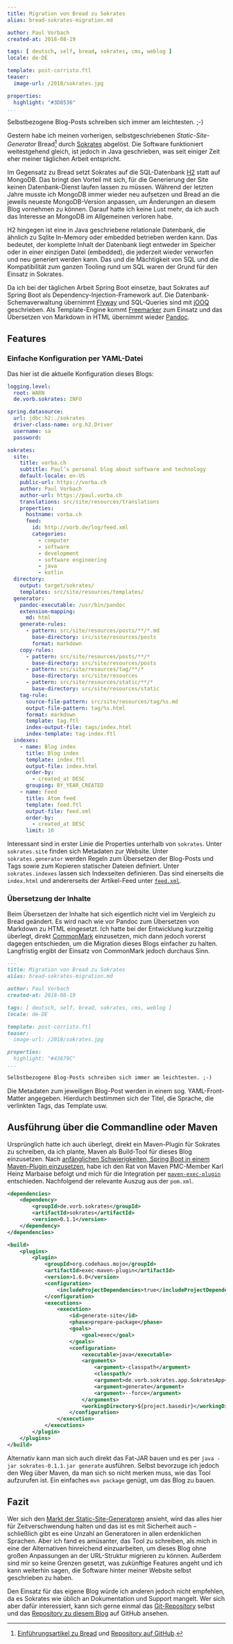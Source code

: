 ```yaml
---
title: Migration von Bread zu Sokrates
alias: bread-sokrates-migration.md

author: Paul Vorbach
created-at: 2018-08-19

tags: [ deutsch, self, bread, sokrates, cms, weblog ]
locale: de-DE

template: post-corristo.ftl
teaser:
  image-url: /2018/sokrates.jpg

properties:
  highlight: "#3D8536"
...
```


Selbstbezogene Blog-Posts schreiben sich immer am leichtesten. ;-)

Gestern habe ich meinen vorherigen, selbstgeschriebenen *Static-Site-Generator* Bread[^bread] durch [Sokrates] abgelöst.
Die Software funktioniert weitestgehend gleich, ist jedoch in Java geschrieben, was seit einiger Zeit eher meiner
täglichen Arbeit entspricht.
 
[^bread]: [Einführungsartikel zu Bread](/2012/bread.html) und
  [Repository auf GitHub](https://github.com/pvorb/node-bread).

[Sokrates]: https://github.com/pvorb/sokrates

Im Gegensatz zu Bread setzt Sokrates auf die SQL-Datenbank [H2] statt auf MongoDB. Das bringt den Vorteil mit sich, für
die Generierung der Site keinen Datenbank-Dienst laufen lassen zu müssen. Während der letzten Jahre musste ich MongoDB
immer wieder neu aufsetzen und Bread an die jeweils neueste MongoDB-Version anpassen, um Änderungen an diesem Blog
vornehmen zu können. Darauf hatte ich keine Lust mehr, da ich auch das Interesse an MongoDB im Allgemeinen verloren
habe.

[H2]: https://www.h2database.com

H2 hingegen ist eine in Java geschriebene relationale Datenbank, die ähnlich zu Sqlite In-Memory oder embedded
betrieben werden kann. Das bedeutet, der komplette Inhalt der Datenbank liegt entweder im Speicher oder in einer
einzigen Datei (embedded), die jederzeit wieder verworfen und neu generiert werden kann. Das und die Mächtigkeit von SQL
und die Kompatibilität zum ganzen Tooling rund um SQL waren der Grund für den Einsatz in Sokrates.

Da ich bei der täglichen Arbeit Spring Boot einsetze, baut Sokrates auf Spring Boot als Dependency-Injection-Framework
auf. Die Datenbank-Schemaverwaltung übernimmt [Flyway] und SQL-Queries sind mit [jOOQ] geschrieben. Als Template-Engine
kommt [Freemarker] zum Einsatz und das Übersetzen von Markdown in HTML übernimmt wieder [Pandoc].

[Flyway]: https://boxfuse.org/flyway
[jOOQ]: https://jooq.org
[Freemarker]: https://freemarker.apache.org
[Pandoc]: https://pandoc.org

## Features

### Einfache Konfiguration per YAML-Datei

Das hier ist die aktuelle Konfiguration dieses Blogs:

~~~ yaml
logging.level:
  root: WARN
  de.vorb.sokrates: INFO

spring.datasource:
  url: jdbc:h2:./sokrates
  driver-class-name: org.h2.Driver
  username: sa
  password:

sokrates:
  site:
    title: vorba.ch
    subtitle: Paul’s personal blog about software and technology
    default-locale: en-US
    public-url: https://vorba.ch
    author: Paul Vorbach
    author-url: https://paul.vorba.ch
    translations: src/site/resources/translations
    properties:
      hostname: vorba.ch
      feed:
        id: http://vorb.de/log/feed.xml
        categories:
          - computer
          - software
          - development
          - software engineering
          - java
          - kotlin
  directory:
    output: target/sokrates/
    templates: src/site/resources/templates/
  generator:
    pandoc-executable: /usr/bin/pandoc
    extension-mapping:
      md: html
    generate-rules:
      - pattern: src/site/resources/posts/**/*.md
        base-directory: src/site/resources/posts
        format: markdown
    copy-rules:
      - pattern: src/site/resources/posts/**/*
        base-directory: src/site/resources/posts
      - pattern: src/site/resources/tag/**/*
        base-directory: src/site/resources
      - pattern: src/site/resources/static/**/*
        base-directory: src/site/resources/static
    tag-rule:
      source-file-pattern: src/site/resources/tag/%s.md
      output-file-pattern: tag/%s.html
      format: markdown
      template: tag.ftl
      index-output-file: tags/index.html
      index-template: tag-index.ftl
  indexes:
    - name: Blog index
      title: Blog index
      template: index.ftl
      output-file: index.html
      order-by:
        - created_at DESC
      grouping: BY_YEAR_CREATED
    - name: Feed
      title: Atom feed
      template: feed.ftl
      output-file: feed.xml
      order-by:
        - created_at DESC
      limit: 10
~~~

Interessant sind in erster Linie die Properties unterhalb von `sokrates`. Unter `sokrates.site` finden sich Metadaten
zur Website. Unter `sokrates.generator` werden Regeln zum Übersetzen der Blog-Posts und Tags sowie zum Kopieren
statischer Dateien definiert. Unter `sokrates.indexes` lassen sich Indexseiten definieren. Das sind einerseits die
`index.html` und andererseits der Artikel-Feed unter [`feed.xml`].

[`feed.xml`]: /feed.xml

### Übersetzung der Inhalte

Beim Übersetzen der Inhalte hat sich eigentlich nicht viel im Vergleich zu Bread geändert. Es wird nach wie vor Pandoc
zum Übersetzen von Markdown zu HTML eingesetzt. Ich hatte bei der Entwicklung kurzzeitig überlegt, direkt [CommonMark]
einzusetzen, mich dann jedoch vorerst dagegen entschieden, um die Migration dieses Blogs einfacher zu halten.
Langfristig ergibt der Einsatz von CommonMark jedoch durchaus Sinn. 

[CommonMark]: https://commonmark.org 

~~~ markdown
---
title: Migration von Bread zu Sokrates
alias: bread-sokrates-migration.md

author: Paul Vorbach
created-at: 2018-08-19

tags: [ deutsch, self, bread, sokrates, cms, weblog ]
locale: de-DE

template: post-corristo.ftl
teaser:
  image-url: /2018/sokrates.jpg

properties:
  highlight: "#43679C"
...

Selbstbezogene Blog-Posts schreiben sich immer am leichtesten. ;-)
~~~

Die Metadaten zum jeweiligen Blog-Post werden in einem sog. YAML-Front-Matter angegeben. Hierdurch bestimmen sich der
Titel, die Sprache, die verlinkten Tags, das Template usw.

## Ausführung über die Commandline oder Maven

Ursprünglich hatte ich auch überlegt, direkt ein Maven-Plugin für Sokrates zu schreiben, da ich plante, Maven als
Build-Tool für dieses Blog einzusetzen. Nach [anfänglichen Schwierigkeiten, Spring Boot in einem Maven-Plugin
einzusetzen](https://stackoverflow.com/q/48085705/432354), habe ich den Rat von Maven PMC-Member Karl Heinz Marbaise
befolgt und mich für die Integration per [`maven-exec-plugin`] entschieden. Nachfolgend der relevante Auszug aus der
`pom.xml`.

[`maven-exec-plugin`]: https://www.mojohaus.org/exec-maven-plugin/

~~~ xml
<dependencies>
    <dependency>
        <groupId>de.vorb.sokrates</groupId>
        <artifactId>sokrates</artifactId>
        <version>0.1.1</version>
    </dependency>
</dependencies>

<build>
    <plugins>
        <plugin>
            <groupId>org.codehaus.mojo</groupId>
            <artifactId>exec-maven-plugin</artifactId>
            <version>1.6.0</version>
            <configuration>
                <includeProjectDependencies>true</includeProjectDependencies>
            </configuration>
            <executions>
                <execution>
                    <id>generate-site</id>
                    <phase>prepare-package</phase>
                    <goals>
                        <goal>exec</goal>
                    </goals>
                    <configuration>
                        <executable>java</executable>
                        <arguments>
                            <argument>-classpath</argument>
                            <classpath/>
                            <argument>de.vorb.sokrates.app.SokratesApp</argument>
                            <argument>generate</argument>
                            <argument>--force</argument>
                        </arguments>
                        <workingDirectory>${project.basedir}</workingDirectory>
                    </configuration>
                </execution>
            </executions>
        </plugin>
    </plugins>
</build>
~~~

Alternativ kann man sich auch direkt das Fat-JAR bauen und es per `java -jar sokrates-0.1.1.jar generate` ausführen.
Selbst bevorzuge ich jedoch den Weg über Maven, da man sich so nicht merken muss, wie das Tool aufzurufen ist. Ein
einfaches `mvn package` genügt, um das Blog zu bauen.

## Fazit

Wer sich den [Markt der Static-Site-Generatoren][static-site-generators] ansieht, wird das alles hier für
Zeitverschwendung halten und das ist es mit Sicherheit auch – schließlich gibt es eine Unzahl an Generatoren in allen
erdenklichen Sprachen. Aber ich fand es amüsanter, das Tool zu schreiben, als mich in eine der Alternativen hinreichend
einzuarbeiten, um dieses Blog ohne großen Anpassungen an der URL-Struktur migrieren zu können. Außerdem sind mir so
keine Grenzen gesetzt, was zukünftige Features angeht und ich kann weiterhin sagen, die Software hinter meiner Website
selbst geschrieben zu haben.

[static-site-generators]: https://www.staticgen.com

Den Einsatz für das eigene Blog würde ich anderen jedoch nicht empfehlen, da es Sokrates wie üblich an Dokumentation und
Support mangelt. Wer sich aber dafür interessiert, kann sich gerne einmal das [Git-Repository][Sokrates] selbst und das
[Repository zu diesem Blog][vorba.ch-repo] auf GitHub ansehen.

[vorba.ch-repo]: https://github.com/pvorb/vorba.ch
